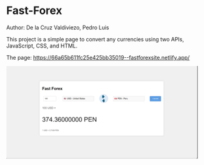 # Fast-Forex

Author: De la Cruz Valdiviezo, Pedro Luis

This project is a simple page to convert any currencies using two APIs, JavaScript, CSS, and HTML.

The page: https://66a65b611fc25e425bb35019--fastforexsite.netlify.app/

![Untitled](Fast-Forex%201471b61e871840aaa450f86635b00e20/Untitled.png)